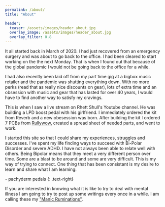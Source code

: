 ```yaml
---
permalink: /about/
title: "About"

header:
  teaser: /assets/images/header_about.jpg
  overlay_image: /assets/images/header_about.jpg
  overlay_filter: 0.8
---
```


It all started back in March of 2020. I had just recovered from an emergency surgery and was about to go back to the office. I had been cleared to start working on the the next Monday. That is when I found out that because of the global pandemic I would not be going back to the office for a while.

I had also recently been laid off from my part time gig at a bigbox music retailer and the pandemic was shutting everything down. With no more perks (read that as really nice discounts on gear), lots of extra time and an obsession with music and gear that has lasted for over 40 years, I would have to find another way to satisfy my cravings.

This is when I saw a live stream on Rhett Shull's Youtube channel. He was building a LPD boost pedal with his girlfriend. I immediately ordered the kit from Reverb and a new obesession was born. After building the kit I ordered 7 PCBs from [Rullywow](https://rullywow.com/), created a spread sheet of needed parts, and went to work.

I started this site so that I could share my experiences, struggles and successes. I've spent my life finding ways to succeed with Bi-Polar Disorder and severe ADHD. I have not always been able to relate well with others. Being Bipolar means that they meet a very different person over time. Some are a blast to be around and some are very difficult. This is my way of trying to connect. One thing that has been consistant is my desire to learn and share what I am learning.

\- pachyderm pedals
{: .text-right}

If you are interested in knowing what it is like to try to deal with mental illness I am going to try to post up some writings every once in a while. I am calling these my ["Manic Ruminations"]( /ruminations/ ).